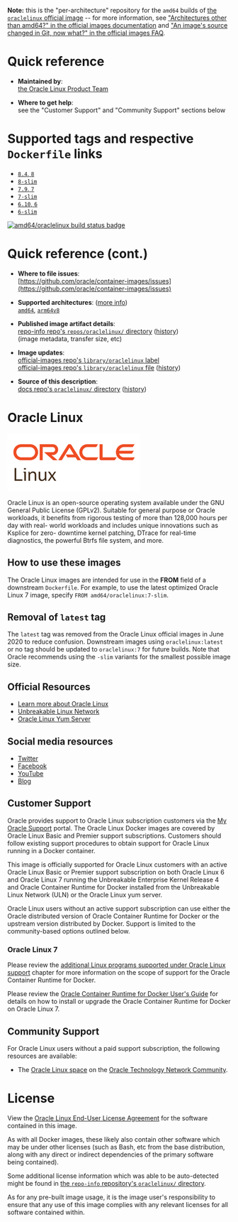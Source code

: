 <!--

********************************************************************************

WARNING:

    DO NOT EDIT "oraclelinux/README.md"

    IT IS AUTO-GENERATED

    (from the other files in "oraclelinux/" combined with a set of templates)

********************************************************************************

-->

**Note:** this is the "per-architecture" repository for the `amd64` builds of [the `oraclelinux` official image](https://hub.docker.com/_/oraclelinux) -- for more information, see ["Architectures other than amd64?" in the official images documentation](https://github.com/docker-library/official-images#architectures-other-than-amd64) and ["An image's source changed in Git, now what?" in the official images FAQ](https://github.com/docker-library/faq#an-images-source-changed-in-git-now-what).

# Quick reference

-	**Maintained by**:  
	[the Oracle Linux Product Team](https://github.com/oracle/container-images)

-	**Where to get help**:  
	see the "Customer Support" and "Community Support" sections below

# Supported tags and respective `Dockerfile` links

-	[`8.4`, `8`](https://github.com/oracle/container-images/blob/205d5068a197cdd708055526e24983a55b6786e3/8/Dockerfile)
-	[`8-slim`](https://github.com/oracle/container-images/blob/205d5068a197cdd708055526e24983a55b6786e3/8-slim/Dockerfile)
-	[`7.9`, `7`](https://github.com/oracle/container-images/blob/205d5068a197cdd708055526e24983a55b6786e3/7/Dockerfile)
-	[`7-slim`](https://github.com/oracle/container-images/blob/205d5068a197cdd708055526e24983a55b6786e3/7-slim/Dockerfile)
-	[`6.10`, `6`](https://github.com/oracle/container-images/blob/205d5068a197cdd708055526e24983a55b6786e3/6/Dockerfile)
-	[`6-slim`](https://github.com/oracle/container-images/blob/205d5068a197cdd708055526e24983a55b6786e3/6-slim/Dockerfile)

[![amd64/oraclelinux build status badge](https://img.shields.io/jenkins/s/https/doi-janky.infosiftr.net/job/multiarch/job/amd64/job/oraclelinux.svg?label=amd64/oraclelinux%20%20build%20job)](https://doi-janky.infosiftr.net/job/multiarch/job/amd64/job/oraclelinux/)

# Quick reference (cont.)

-	**Where to file issues**:  
	[https://github.com/oracle/container-images/issues](https://github.com/oracle/container-images/issues)

-	**Supported architectures**: ([more info](https://github.com/docker-library/official-images#architectures-other-than-amd64))  
	[`amd64`](https://hub.docker.com/r/amd64/oraclelinux/), [`arm64v8`](https://hub.docker.com/r/arm64v8/oraclelinux/)

-	**Published image artifact details**:  
	[repo-info repo's `repos/oraclelinux/` directory](https://github.com/docker-library/repo-info/blob/master/repos/oraclelinux) ([history](https://github.com/docker-library/repo-info/commits/master/repos/oraclelinux))  
	(image metadata, transfer size, etc)

-	**Image updates**:  
	[official-images repo's `library/oraclelinux` label](https://github.com/docker-library/official-images/issues?q=label%3Alibrary%2Foraclelinux)  
	[official-images repo's `library/oraclelinux` file](https://github.com/docker-library/official-images/blob/master/library/oraclelinux) ([history](https://github.com/docker-library/official-images/commits/master/library/oraclelinux))

-	**Source of this description**:  
	[docs repo's `oraclelinux/` directory](https://github.com/docker-library/docs/tree/master/oraclelinux) ([history](https://github.com/docker-library/docs/commits/master/oraclelinux))

# Oracle Linux

![logo](https://raw.githubusercontent.com/docker-library/docs/9d0bc984117a35c4236e09ba1c6f4b2b9f287773/oraclelinux/logo.png)

Oracle Linux is an open-source operating system available under the GNU General Public License (GPLv2). Suitable for general purpose or Oracle workloads, it benefits from rigorous testing of more than 128,000 hours per day with real- world workloads and includes unique innovations such as Ksplice for zero- downtime kernel patching, DTrace for real-time diagnostics, the powerful Btrfs file system, and more.

## How to use these images

The Oracle Linux images are intended for use in the **FROM** field of a downstream `Dockerfile`. For example, to use the latest optimized Oracle Linux 7 image, specify `FROM amd64/oraclelinux:7-slim`.

## Removal of `latest` tag

The `latest` tag was removed from the Oracle Linux official images in June 2020 to reduce confusion. Downstream images using `oraclelinux:latest` or no tag should be updated to `oraclelinux:7` for future builds. Note that Oracle recommends using the `-slim` variants for the smallest possible image size.

## Official Resources

-	[Learn more about Oracle Linux](https://oracle.com/linux)
-	[Unbreakable Linux Network](https://linux.oracle.com)
-	[Oracle Linux Yum Server](http://yum.oracle.com)

## Social media resources

-	[Twitter](https://twitter.com/OracleLinux)
-	[Facebook](https://www.facebook.com/OracleLinux)
-	[YouTube](https://www.youtube.com/user/OracleLinuxChannel)
-	[Blog](http://blogs.oracle.com/linux)

## Customer Support

Oracle provides support to Oracle Linux subscription customers via the [My Oracle Support](https://support.oracle.com) portal. The Oracle Linux Docker images are covered by Oracle Linux Basic and Premier support subscriptions. Customers should follow existing support procedures to obtain support for Oracle Linux running in a Docker container.

This image is officially supported for Oracle Linux customers with an active Oracle Linux Basic or Premier support subscription on both Oracle Linux 6 and Oracle Linux 7 running the Unbreakable Enterprise Kernel Release 4 and Oracle Container Runtime for Docker installed from the Unbreakable Linux Network (ULN) or the Oracle Linux yum server.

Oracle Linux users without an active support subscription can use either the Oracle distributed version of Oracle Container Runtime for Docker or the upstream version distributed by Docker. Support is limited to the community-based options outlined below.

### Oracle Linux 7

Please review the [additional Linux programs supported under Oracle Linux support](https://docs.oracle.com/cd/E52668_01/E63013/html/ol7-lic-addl-packages.html) chapter for more information on the scope of support for the Oracle Container Runtime for Docker.

Please review the [Oracle Container Runtime for Docker User's Guide](https://docs.oracle.com/cd/E52668_01/E87205/html/index.html) for details on how to install or upgrade the Oracle Container Runtime for Docker on Oracle Linux 7.

## Community Support

For Oracle Linux users without a paid support subscription, the following resources are available:

-	The [Oracle Linux space](https://community.oracle.com/community/groundbreakers/server_&_storage_systems/linux/oracle_linux) on the [Oracle Technology Network Community](https://community.oracle.com/welcome).

# License

View the [Oracle Linux End-User License Agreement](https://oss.oracle.com/ol/EULA) for the software contained in this image.

As with all Docker images, these likely also contain other software which may be under other licenses (such as Bash, etc from the base distribution, along with any direct or indirect dependencies of the primary software being contained).

Some additional license information which was able to be auto-detected might be found in [the `repo-info` repository's `oraclelinux/` directory](https://github.com/docker-library/repo-info/tree/master/repos/oraclelinux).

As for any pre-built image usage, it is the image user's responsibility to ensure that any use of this image complies with any relevant licenses for all software contained within.
